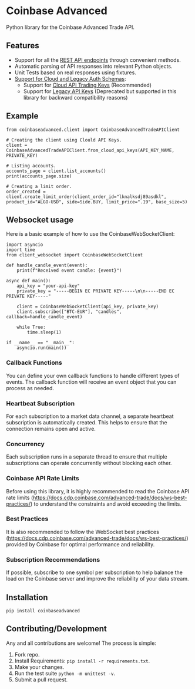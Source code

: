 # Coinbase Advanced
Python library for the Coinbase Advanced Trade API.

## Features
- Support for all the [REST API endpoints](https://docs.cloud.coinbase.com/advanced-trade-api/docs/rest-api-overview) through convenient methods.
- Automatic parsing of API responses into relevant Python objects.
- Unit Tests based on real responses using fixtures.
- [Support for Cloud and Legacy Auth Schemas](https://docs.cloud.coinbase.com/advanced-trade-api/docs/rest-api-auth):
   -  Support for [Cloud API Trading Keys](https://cloud.coinbase.com/access/api) (Recommended)
   -  Support for [Legacy API Keys](https://www.coinbase.com/settings/api) (Deprecated but supported in this library for backward compatibility reasons)

## Example
```
from coinbaseadvanced.client import CoinbaseAdvancedTradeAPIClient

# Creating the client using Clould API Keys.
client = CoinbaseAdvancedTradeAPIClient.from_cloud_api_keys(API_KEY_NAME, PRIVATE_KEY)

# Listing accounts.
accounts_page = client.list_accounts()
print(accounts_page.size)

# Creating a limit order.
order_created = client.create_limit_order(client_order_id="lknalksdj89asdkl", product_id="ALGO-USD", side=Side.BUY, limit_price=".19", base_size=5)
```

## Websocket usage

Here is a basic example of how to use the CoinbaseWebSocketClient:

```
import asyncio
import time
from client_websocket import CoinbaseWebSocketClient

def handle_candle_event(event):
    print(f"Received event candle: {event}")

async def main():
    api_key = "your-api-key"
    private_key = "-----BEGIN EC PRIVATE KEY-----\n\n-----END EC PRIVATE KEY-----"
    
    client = CoinbaseWebSocketClient(api_key, private_key)
    client.subscribe(["BTC-EUR"], "candles", callback=handle_candle_event)
    
    while True:
        time.sleep(1)

if __name__ == "__main__":
    asyncio.run(main())

```

### Callback Functions
You can define your own callback functions to handle different types of events. The callback function will receive an event object that you can process as needed.

### Heartbeat Subscription
For each subscription to a market data channel, a separate heartbeat subscription is automatically created. This helps to ensure that the connection remains open and active.

### Concurrency
Each subscription runs in a separate thread to ensure that multiple subscriptions can operate concurrently without blocking each other.

### Coinbase API Rate Limits
Before using this library, it is highly recommended to read the Coinbase API rate limits (https://docs.cdp.coinbase.com/advanced-trade/docs/ws-best-practices/) to understand the constraints and avoid exceeding the limits.

### Best Practices
It is also recommended to follow the WebSocket best practices (https://docs.cdp.coinbase.com/advanced-trade/docs/ws-best-practices/) provided by Coinbase for optimal performance and reliability.

### Subscription Recommendations
If possible, subscribe to one symbol per subscription to help balance the load on the Coinbase server and improve the reliability of your data stream.

## Installation
```
pip install coinbaseadvanced
```
## Contributing/Development
Any and all contributions are welcome! The process is simple:
  1. Fork repo.
  2. Install Requirements: `pip install -r requirements.txt`.
  3. Make your changes.
  4. Run the test suite `python -m unittest -v`.
  5. Submit a pull request.
